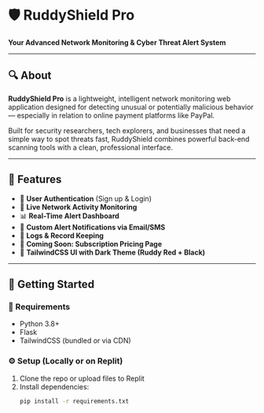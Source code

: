 # 🛡️ RuddyShield Pro  
**Your Advanced Network Monitoring & Cyber Threat Alert System**

---

## 🔍 About

**RuddyShield Pro** is a lightweight, intelligent network monitoring web application designed for detecting unusual or potentially malicious behavior — especially in relation to online payment platforms like PayPal.  

Built for security researchers, tech explorers, and businesses that need a simple way to spot threats fast, RuddyShield combines powerful back-end scanning tools with a clean, professional interface.

---

## 🎯 Features

- 🔐 **User Authentication** (Sign up & Login)
- 📡 **Live Network Activity Monitoring**
- 📊 **Real-Time Alert Dashboard**
- 💬 **Custom Alert Notifications via Email/SMS**
- 💾 **Logs & Record Keeping**
- 💸 **Coming Soon: Subscription Pricing Page**
- 🎨 **TailwindCSS UI with Dark Theme (Ruddy Red + Black)**

---

## 🚀 Getting Started

### 🧰 Requirements
- Python 3.8+
- Flask
- TailwindCSS (bundled or via CDN)

### ⚙️ Setup (Locally or on Replit)
1. Clone the repo or upload files to Replit
2. Install dependencies:  
   ```bash
   pip install -r requirements.txt
